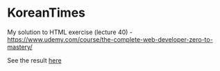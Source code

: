 # KoreanTimes

My solution to HTML exercise (lecture 40) - https://www.udemy.com/course/the-complete-web-developer-zero-to-mastery/

See the result <a href="https://jmw4900.github.io/KoreanTimes">here</a>
